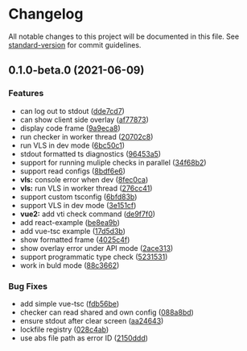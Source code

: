 # Changelog

All notable changes to this project will be documented in this file. See [standard-version](https://github.com/conventional-changelog/standard-version) for commit guidelines.

## 0.1.0-beta.0 (2021-06-09)


### Features

* can log out to stdout ([dde7cd7](https://github.com/fi3ework/vite-plugin-checker/commit/dde7cd75eb0442f1bd38d54f5917c63cd4466cae))
* can show client side overlay ([af77873](https://github.com/fi3ework/vite-plugin-checker/commit/af778735d2223b3194ec3bdf96f9d17deb5331b0))
* display code frame ([9a9eca8](https://github.com/fi3ework/vite-plugin-checker/commit/9a9eca868bc0fffe1019a347b871cf859b50f366))
* run checker in worker thread ([20702c8](https://github.com/fi3ework/vite-plugin-checker/commit/20702c82604e35e46c88d95dc15972f2f0c07078))
* run VLS in dev mode ([6bc50c1](https://github.com/fi3ework/vite-plugin-checker/commit/6bc50c1b2b1baf2978398e12520e829dc8500093))
* stdout formatted ts diagnostics ([96453a5](https://github.com/fi3ework/vite-plugin-checker/commit/96453a56c934ccba513e2d10c400b2b6ca0b61cc))
* support for running muliple checks in parallel ([34f68b2](https://github.com/fi3ework/vite-plugin-checker/commit/34f68b218c12691bb82b8a6f388990f11506a027))
* support read configs ([8bdf6e6](https://github.com/fi3ework/vite-plugin-checker/commit/8bdf6e6e4b0ee7cfc1ed1fce9d2a4428000074a7))
* **vls:** console error when dev ([8fec0ca](https://github.com/fi3ework/vite-plugin-checker/commit/8fec0ca1686057d95f144a7dcc1c0abf8f0f325d))
* **vls:** run VLS in worker thread ([276cc41](https://github.com/fi3ework/vite-plugin-checker/commit/276cc4149a50715da3011c34cd99ad130117c2eb))
* support custom tsconfig ([6bfd83b](https://github.com/fi3ework/vite-plugin-checker/commit/6bfd83bdc4cbb39dbea13712e638030229bf9d28))
* support VLS in dev mode ([3e151cf](https://github.com/fi3ework/vite-plugin-checker/commit/3e151cf72226c0611514d29d4f7db59760ea63d7))
* **vue2:** add vti check command ([de9f7f0](https://github.com/fi3ework/vite-plugin-checker/commit/de9f7f0f55868bf1d18c1992fa8b43638fa53c66))
* add react-example ([be8ea9b](https://github.com/fi3ework/vite-plugin-checker/commit/be8ea9b5ecd7d56b7553aa830a3dfd12389c0419))
* add vue-tsc example ([17d5d3b](https://github.com/fi3ework/vite-plugin-checker/commit/17d5d3b9233f3e6945349c3ab4c577dc2595f1c1))
* show formatted frame ([4025c4f](https://github.com/fi3ework/vite-plugin-checker/commit/4025c4f5d1e0275a31da69c27c7b19676871a6ad))
* show overlay error under API mode ([2ace313](https://github.com/fi3ework/vite-plugin-checker/commit/2ace313b546416382d4b2d608d0ff608184cf11c))
* support programmatic type check ([5231531](https://github.com/fi3ework/vite-plugin-checker/commit/5231531d3e805e72346a32bd075eddaccd28d962))
* work in buld mode ([88c3662](https://github.com/fi3ework/vite-plugin-checker/commit/88c3662eee95c5b21b77c2106b337238bc021303))


### Bug Fixes

* add simple vue-tsc ([fdb56be](https://github.com/fi3ework/vite-plugin-checker/commit/fdb56be2a35a87e55d0ce52ba1c338c79d8b1afb))
* checker can read shared and own config ([088a8bd](https://github.com/fi3ework/vite-plugin-checker/commit/088a8bd21b5421a609a65f8fdb6e3d6498ddeba3))
* ensure stdout after clear screen ([aa24643](https://github.com/fi3ework/vite-plugin-checker/commit/aa246435edd8957fb7df288c936a80afdf1d51ef))
* lockfile registry ([028c4ab](https://github.com/fi3ework/vite-plugin-checker/commit/028c4ab4ea604a484fcf12f398670b24e2b88077))
* use abs file path as error ID ([2150ddd](https://github.com/fi3ework/vite-plugin-checker/commit/2150ddd40a462d462db3ed18b11b7e23b5b016ab))
